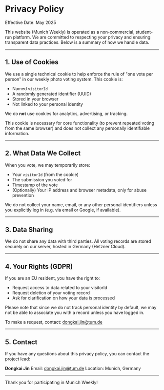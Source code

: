 # Privacy Policy

Effective Date: May 2025

This website (Munich Weekly) is operated as a non-commercial, student-run platform. We are committed to respecting your privacy and ensuring transparent data practices. Below is a summary of how we handle data.

---

## 1. Use of Cookies

We use a single technical cookie to help enforce the rule of "one vote per person" in our weekly photo voting system. This cookie is:

* Named `visitorId`
* A randomly generated identifier (UUID)
* Stored in your browser
* Not linked to your personal identity

We do **not** use cookies for analytics, advertising, or tracking.

This cookie is necessary for core functionality (to prevent repeated voting from the same browser) and does not collect any personally identifiable information.

---

## 2. What Data We Collect

When you vote, we may temporarily store:

* Your `visitorId` (from the cookie)
* The submission you voted for
* Timestamp of the vote
* (Optionally) Your IP address and browser metadata, only for abuse prevention

We do not collect your name, email, or any other personal identifiers unless you explicitly log in (e.g. via email or Google, if available).

---

## 3. Data Sharing

We do not share any data with third parties. All voting records are stored securely on our server, hosted in Germany (Hetzner Cloud).

---

## 4. Your Rights (GDPR)

If you are an EU resident, you have the right to:

* Request access to data related to your visitorId
* Request deletion of your voting record
* Ask for clarification on how your data is processed

Please note that since we do not track personal identity by default, we may not be able to associate you with a record unless you have logged in.

To make a request, contact: [dongkai.jin@tum.de](mailto:dongkai.jin@tum.de)

---

## 5. Contact

If you have any questions about this privacy policy, you can contact the project lead:

**Dongkai Jin**
Email: [dongkai.jin@tum.de](mailto:dongkai.jin@tum.de)
Location: Munich, Germany

---

Thank you for participating in Munich Weekly!
